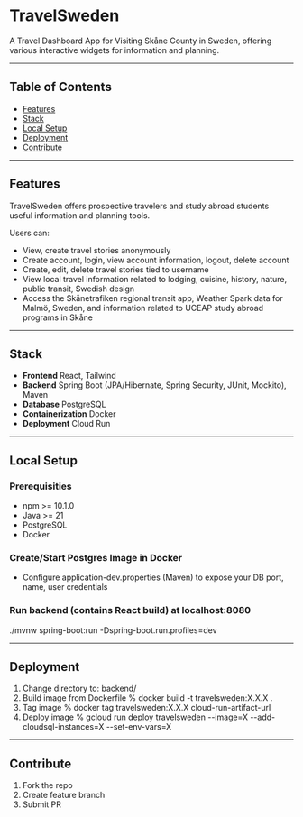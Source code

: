 # TravelSweden

A Travel Dashboard App for Visiting Skåne County in Sweden, offering various interactive widgets for information and planning.

---

## Table of Contents

- [Features](#features)
- [Stack](#stack)
- [Local Setup](#local-setup)
- [Deployment](#deployment)
- [Contribute](#contribute)

---

## Features

TravelSweden offers prospective travelers and study abroad students useful information and planning tools. 

Users can: 
- View, create travel stories anonymously
- Create account, login, view account information, logout, delete account
- Create, edit, delete travel stories tied to username
- View local travel information related to lodging, cuisine, history, nature, public transit, Swedish design
- Access the Skånetrafiken regional transit app, Weather Spark data for Malmö, Sweden, and information related to UCEAP study abroad programs in Skåne

---

## Stack

- **Frontend** React, Tailwind
- **Backend** Spring Boot (JPA/Hibernate, Spring Security, JUnit, Mockito), Maven
- **Database** PostgreSQL
- **Containerization** Docker
- **Deployment** Cloud Run

---

## Local Setup

### Prerequisities

- npm >= 10.1.0
- Java >= 21
- PostgreSQL
- Docker

### Create/Start Postgres Image in Docker

- Configure application-dev.properties (Maven) to expose your DB port, name, user credentials

### Run backend (contains React build) at localhost:8080

./mvnw spring-boot:run -Dspring-boot.run.profiles=dev

---

## Deployment 

1. Change directory to: backend/
2. Build image from Dockerfile
    % docker build -t travelsweden:X.X.X .
3. Tag image
    % docker tag travelsweden:X.X.X cloud-run-artifact-url
4. Deploy image
    % gcloud run deploy travelsweden --image=X --add-cloudsql-instances=X --set-env-vars=X

---

## Contribute 

1. Fork the repo
2. Create feature branch
3. Submit PR
